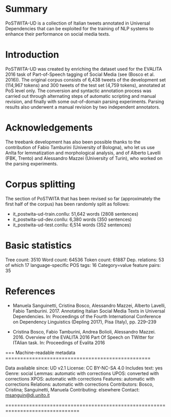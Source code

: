 # Summary

PoSTWITA-UD is a collection of Italian tweets annotated in Universal Dependencies that can be exploited for the training of NLP systems to enhance their performance on social media texts.


# Introduction

PoSTWITA-UD was created by enriching the dataset used for the EVALITA 2016 task of Part-of-Speech tagging of Social Media (see (Bosco et al. 2016)).
The original corpus consists of 6,438 tweets of the development set (114,967 tokens) and 300 tweets of the test set (4,759 tokens), annotated at PoS level only. 
The conversion and syntactic annotation process was carried out through alternating steps of automatic scripting and manual revision, and finally with some out-of-domain parsing experiments. Parsing results also underwent a manual revision by two independent annotators.


# Acknowledgements

The treebank development has also been possible thanks to the contribution of Fabio Tamburini (University of Bologna), who let us use AnIta for lemmatization and morphological analysis, and of Alberto Lavelli (FBK, Trento) and Alessandro Mazzei (University of Turin),  who worked on the parsing experiments.


# Corpus splitting

The section of PoSTWITA that has been revised so far (approximately the first half of the corpus) has been randomly split as follows:
* it_postwita-ud-train.conllu: 51,642 words (2808 sentences)
* it_postwita-ud-dev.conllu: 6,380 words (350 sentences)
* it_postwita-ud-test.conllu: 6,514 words (352 sentences)


# Basic statistics

Tree count: 3510
Word count: 64536
Token count: 61887
Dep. relations: 53 of which 17 language-specific
POS tags: 16
Category=value feature pairs: 35


# References

* Manuela Sanguinetti, Cristina Bosco, Alessandro Mazzei, Alberto Lavelli, Fabio Tamburini. 2017. Annotating Italian Social Media Texts in Universal Dependencies. In: Proceedings of the Fourth International Conference on Dependency Linguistics (Depling 2017), Pisa (Italy), pp. 229–239

* Cristina Bosco, Fabio Tamburini, Andrea Bolioli, Alessandro Mazzei. 2016. Overview of the EVALITA 2016 Part Of Speech on TWitter for ITAlian task. In: Proceedings of Evalita 2016




=== Machine-readable metadata =================================================

Data available since: UD v2.1
License: CC BY-NC-SA 4.0
Includes text: yes
Genre: social
Lemmas: automatic with corrections
UPOS: converted with corrections
XPOS: automatic with corrections
Features: automatic with corrections
Relations: automatic with corrections
Contributors: Bosco, Cristina; Sanguinetti, Manuela
Contributing: elsewhere
Contact: msanguin@di.unito.it

===============================================================================

